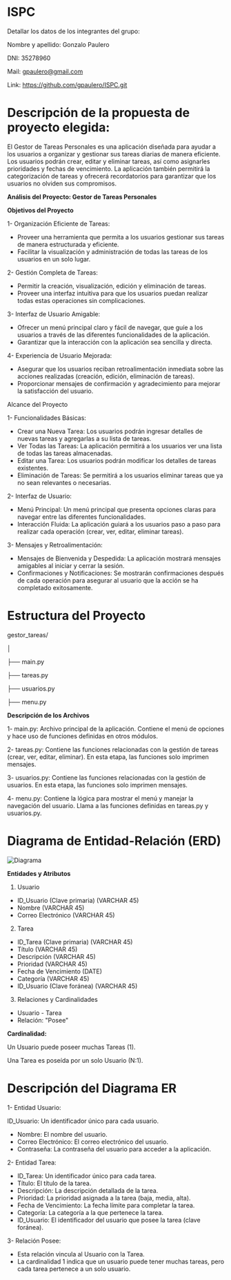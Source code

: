 # ISPC

Detallar los datos de los integrantes del grupo: 

Nombre y apellido: Gonzalo Paulero

DNI: 35278960

Mail: gpaulero@gmail.com

Link: https://github.com/gpaulero/ISPC.git


# **Descripción de la propuesta de proyecto elegida:**

El Gestor de Tareas Personales es una aplicación diseñada para ayudar a los usuarios a organizar y gestionar sus tareas diarias de manera eficiente. 
Los usuarios podrán crear, editar y eliminar tareas, así como asignarles prioridades y fechas de vencimiento. 
La aplicación también permitirá la categorización de tareas y ofrecerá recordatorios para garantizar que los usuarios no olviden sus compromisos.

**Análisis del Proyecto: Gestor de Tareas Personales**

**Objetivos del Proyecto**

1- Organización Eficiente de Tareas:

- Proveer una herramienta que permita a los usuarios gestionar sus tareas de manera estructurada y eficiente.
- Facilitar la visualización y administración de todas las tareas de los usuarios en un solo lugar.

2- Gestión Completa de Tareas:

- Permitir la creación, visualización, edición y eliminación de tareas.
- Proveer una interfaz intuitiva para que los usuarios puedan realizar todas estas operaciones sin complicaciones.

3- Interfaz de Usuario Amigable:

- Ofrecer un menú principal claro y fácil de navegar, que guíe a los usuarios a través de las diferentes funcionalidades de la aplicación.
- Garantizar que la interacción con la aplicación sea sencilla y directa.

4- Experiencia de Usuario Mejorada:

- Asegurar que los usuarios reciban retroalimentación inmediata sobre las acciones realizadas (creación, edición, eliminación de tareas).
- Proporcionar mensajes de confirmación y agradecimiento para mejorar la satisfacción del usuario.


Alcance del Proyecto

1- Funcionalidades Básicas:

- Crear una Nueva Tarea: Los usuarios podrán ingresar detalles de nuevas tareas y agregarlas a su lista de tareas.
- Ver Todas las Tareas: La aplicación permitirá a los usuarios ver una lista de todas las tareas almacenadas.
- Editar una Tarea: Los usuarios podrán modificar los detalles de tareas existentes.
- Eliminación de Tareas: Se permitirá a los usuarios eliminar tareas que ya no sean relevantes o necesarias.

2- Interfaz de Usuario:

- Menú Principal: Un menú principal que presenta opciones claras para navegar entre las diferentes funcionalidades.
- Interacción Fluida: La aplicación guiará a los usuarios paso a paso para realizar cada operación (crear, ver, editar, eliminar tareas).

3- Mensajes y Retroalimentación:

- Mensajes de Bienvenida y Despedida: La aplicación mostrará mensajes amigables al iniciar y cerrar la sesión.
- Confirmaciones y Notificaciones: Se mostrarán confirmaciones después de cada operación para asegurar al usuario que la acción se ha completado exitosamente.

# **Estructura del Proyecto**

gestor_tareas/

│

├── main.py

├── tareas.py

├── usuarios.py

├── menu.py

**Descripción de los Archivos**

1- main.py: Archivo principal de la aplicación. Contiene el menú de opciones y hace uso de funciones definidas en otros módulos.

2- tareas.py: Contiene las funciones relacionadas con la gestión de tareas (crear, ver, editar, eliminar). En esta etapa, las funciones solo imprimen mensajes.

3- usuarios.py: Contiene las funciones relacionadas con la gestión de usuarios. En esta etapa, las funciones solo imprimen mensajes.

4- menu.py: Contiene la lógica para mostrar el menú y manejar la navegación del usuario. Llama a las funciones definidas en tareas.py y usuarios.py.


# **Diagrama de Entidad-Relación (ERD)**
![Diagrama](https://github.com/gpaulero/ISPC/assets/169163764/2478ea6a-0f54-40ec-ab90-caf05bb0c8cc)

**Entidades y Atributos**

1. Usuario

- ID_Usuario (Clave primaria) (VARCHAR 45)
- Nombre (VARCHAR 45)
- Correo Electrónico (VARCHAR 45)

2. Tarea

- ID_Tarea (Clave primaria) (VARCHAR 45)
- Título (VARCHAR 45)
- Descripción (VARCHAR 45)
- Prioridad (VARCHAR 45)
- Fecha de Vencimiento (DATE)
- Categoría (VARCHAR 45)
- ID_Usuario (Clave foránea) (VARCHAR 45)

3. Relaciones y Cardinalidades
- Usuario - Tarea
- Relación: "Posee"

**Cardinalidad:**

  Un Usuario puede poseer muchas Tareas (1).

  Una Tarea es poseída por un solo Usuario (N:1).

# **Descripción del Diagrama ER**

1- Entidad Usuario:

ID_Usuario: Un identificador único para cada usuario.
- Nombre: El nombre del usuario.
- Correo Electrónico: El correo electrónico del usuario.
- Contraseña: La contraseña del usuario para acceder a la aplicación.

2- Entidad Tarea:

- ID_Tarea: Un identificador único para cada tarea.
- Título: El título de la tarea.
- Descripción: La descripción detallada de la tarea.
- Prioridad: La prioridad asignada a la tarea (baja, media, alta).
- Fecha de Vencimiento: La fecha límite para completar la tarea.
- Categoría: La categoría a la que pertenece la tarea.
- ID_Usuario: El identificador del usuario que posee la tarea (clave foránea).

3- Relación Posee:

- Esta relación vincula al Usuario con la Tarea.
- La cardinalidad 1 indica que un usuario puede tener muchas tareas, pero cada tarea pertenece a un solo usuario.
